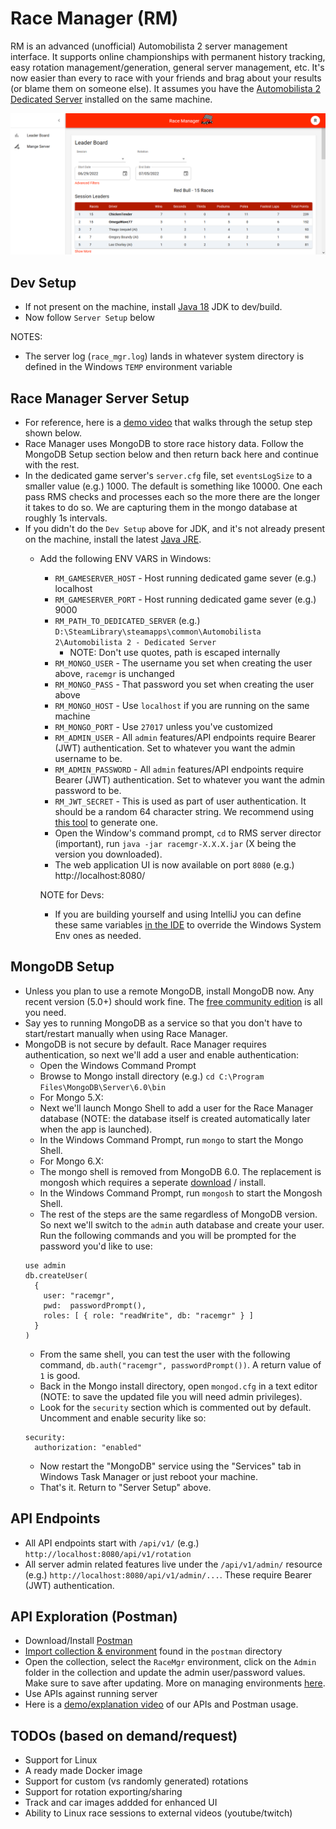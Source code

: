 # Race Manager (RM)
RM is an advanced (unofficial) Automobilista 2 server management interface. It supports online championships with permanent history tracking, easy rotation management/generation, general server management, etc. It's now easier than every to race with your friends and brag about your results (or blame them on someone else). It assumes you have the [Automobilista 2 Dedicated Server](https://steamdb.info/app/1338040/z) installed on the same machine.

![Race Manager home screen](https://github.com/cauld/race_mgr/blob/main/screenshots/race_mgr_home.png?raw=true)

## Dev Setup
- If not present on the machine, install [Java 18](https://docs.aws.amazon.com/corretto/latest/corretto-18-ug/downloads-list.html) JDK to dev/build.
- Now follow `Server Setup` below

NOTES:
- The server log (`race_mgr.log`) lands in whatever system directory is defined in the Windows `TEMP` environment variable

## Race Manager Server Setup
- For reference, here is a [demo video](https://www.youtube.com/watch?v=qrG-Usr3-2A) that walks through the setup step shown below.
- Race Manager uses MongoDB to store race history data. Follow the MongoDB Setup section below and then return back here and continue with the rest.
- In the dedicated game server's `server.cfg` file, set `eventsLogSize` to a smaller value (e.g.) 1000. The default is something like 10000. One each pass RMS checks and processes each so the more there are the longer it takes to do so. We are capturing them in the mongo database at roughly 1s intervals.
- If you didn't do the `Dev Setup` above for JDK, and it's not already present on the machine, install the latest [Java JRE](https://docs.aws.amazon.com/corretto/latest/corretto-18-ug/downloads-list.html).
  - Add the following ENV VARS in Windows:
    - `RM_GAMESERVER_HOST` - Host running dedicated game sever (e.g.) localhost
    - `RM_GAMESERVER_PORT` - Host running dedicated game sever (e.g.) 9000
    - `RM_PATH_TO_DEDICATED_SERVER` (e.g.) `D:\SteamLibrary\steamapps\common\Automobilista 2\Automobilista 2 - Dedicated Server`
      - NOTE: Don't use quotes, path is escaped internally
    - `RM_MONGO_USER` - The username you set when creating the user above, `racemgr` is unchanged
    - `RM_MONGO_PASS` - That password you set when creating the user above
    - `RM_MONGO_HOST` - Use `localhost` if you are running on the same machine
    - `RM_MONGO_PORT` - Use `27017` unless you've customized
    - `RM_ADMIN_USER` - All `admin` features/API endpoints require Bearer (JWT) authentication. Set to whatever you want the admin username to be.
    - `RM_ADMIN_PASSWORD` - All `admin` features/API endpoints require Bearer (JWT) authentication. Set to whatever you want the admin password to be.
    - `RM_JWT_SECRET` - This is used as part of user authentication. It should be a random 64 character string. We recommend using [this tool](http://www.unit-conversion.info/texttools/random-string-generator/) to generate one.
    - Open the Window's command prompt, `cd` to RMS server director (important), run `java -jar racemgr-X.X.X.jar` (X being the version you downloaded).
    - The web application UI is now available on port `8080` (e.g.) http://localhost:8080/

    NOTE for Devs:
    - If you are building yourself and using IntelliJ you can define these same variables [in the IDE](https://www.jetbrains.com/help/objc/add-environment-variables-and-program-arguments.html) to override the Windows System Env ones as needed.

## MongoDB Setup
- Unless you plan to use a remote MongoDB, install MongoDB now. Any recent version (5.0+) should work fine. The [free community edition](https://www.mongodb.com/try/download/community) is all you need.
- Say yes to running MongoDB as a service so that you don't have to start/restart manually when using Race Manager.
- MongoDB is not secure by default. Race Manager requires authentication, so next we'll add a user and enable authentication:
  - Open the Windows Command Prompt
  - Browse to Mongo install directory (e.g.) `cd C:\Program Files\MongoDB\Server\6.0\bin` 
   - For Mongo 5.X:
    - Next we'll launch Mongo Shell to add a user for the Race Manager database (NOTE: the database itself is created automatically later when the app is launched).
    - In the Windows Command Prompt, run `mongo` to start the Mongo Shell.
  - For Mongo 6.X:
   - The mongo shell is removed from MongoDB 6.0. The replacement is mongosh which requires a seperate [download](https://www.mongodb.com/docs/mongodb-shell/install/#install-from-msi) / install. 
   - In the Windows Command Prompt, run `mongosh` to start the Mongosh Shell.
  - The rest of the steps are the same regardless of MongoDB version. So next we'll switch to the `admin` auth database and create your user. Run the following commands and you will be prompted for the password you'd like to use:
  ```
  use admin
  db.createUser(
    {
      user: "racemgr",
      pwd:  passwordPrompt(),
      roles: [ { role: "readWrite", db: "racemgr" } ]
    }
  )
  ```
  - From the same shell, you can test the user with the following command, `db.auth("racemgr", passwordPrompt())`. A return value of `1` is good.
  - Back in the Mongo install directory, open `mongod.cfg` in a text editor (NOTE: to save the updated file you will need admin privileges).
  - Look for the `security` section which is commented out by default. Uncomment and enable security like so:
  ```
  security:
    authorization: "enabled"
  ```
  - Now restart the "MongoDB" service using the "Services" tab in Windows Task Manager or just reboot your machine.
  - That's it. Return to "Server Setup" above.

## API Endpoints
- All API endpoints start with `/api/v1/` (e.g.) `http://localhost:8080/api/v1/rotation`
- All server admin related features live under the `/api/v1/admin/` resource (e.g.) `http://localhost:8080/api/v1/admin/...`. These require Bearer (JWT) authentication.

## API Exploration (Postman)
- Download/Install [Postman](https://www.postman.com/downloads/)
- [Import collection & environment](https://learning.postman.com/docs/getting-started/importing-and-exporting-data/) found in the `postman` directory
- Open the collection, select the `RaceMgr` environment, click on the `Admin` folder in the collection and update the admin user/password values. Make sure to save after updating. More on managing environments [here](https://learning.postman.com/docs/sending-requests/managing-environments/).
- Use APIs against running server
- Here is a [demo/explanation video](https://www.youtube.com/watch?v=_ou79ZR819s&ab_channel=RaceManager) of our APIs and Postman usage.

## TODOs (based on demand/request)
- Support for Linux
- A ready made Docker image
- Support for custom (vs randomly generated) rotations
- Support for rotation exporting/sharing
- Track and car images addded for enhanced UI
- Ability to Linux race sessions to external videos (youtube/twitch)
